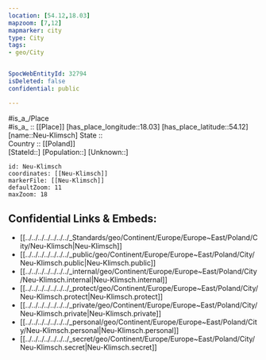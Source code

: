 ```yaml
---
location: [54.12,18.03] 
mapzoom: [7,12] 
mapmarker: city 
type: City
tags:
- geo/City


SpocWebEntityId: 32794
isDeleted: false
confidential: public

---
```

#is_a_/Place  
#is_a_ :: [[Place]] 
[has_place_longitude::18.03] 
[has_place_latitude::54.12] 
[name::Neu-Klimsch] 
State ::  
Country :: [[Poland]]  
[StateId::] 
[Population::] 
[Unknown::] 


```leaflet
id: Neu-Klimsch
coordinates: [[Neu-Klimsch]] 
markerFile: [[Neu-Klimsch]] 
defaultZoom: 11 
maxZoom: 18
```


## Confidential Links & Embeds: 
- [[../../../../../../../_Standards/geo/Continent/Europe/Europe~East/Poland/City/Neu-Klimsch|Neu-Klimsch]] 
- [[../../../../../../../_public/geo/Continent/Europe/Europe~East/Poland/City/Neu-Klimsch.public|Neu-Klimsch.public]] 
- [[../../../../../../../_internal/geo/Continent/Europe/Europe~East/Poland/City/Neu-Klimsch.internal|Neu-Klimsch.internal]] 
- [[../../../../../../../_protect/geo/Continent/Europe/Europe~East/Poland/City/Neu-Klimsch.protect|Neu-Klimsch.protect]] 
- [[../../../../../../../_private/geo/Continent/Europe/Europe~East/Poland/City/Neu-Klimsch.private|Neu-Klimsch.private]] 
- [[../../../../../../../_personal/geo/Continent/Europe/Europe~East/Poland/City/Neu-Klimsch.personal|Neu-Klimsch.personal]] 
- [[../../../../../../../_secret/geo/Continent/Europe/Europe~East/Poland/City/Neu-Klimsch.secret|Neu-Klimsch.secret]] 
